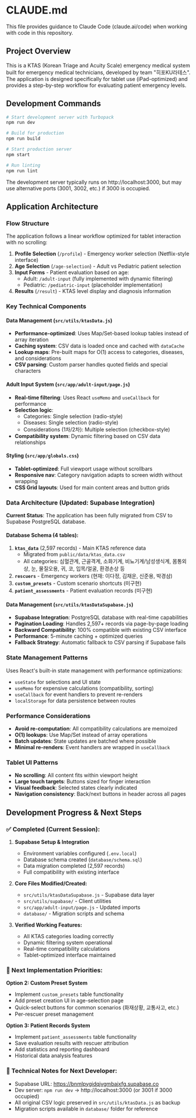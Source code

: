 # CLAUDE.md

This file provides guidance to Claude Code (claude.ai/code) when working with code in this repository.

## Project Overview

This is a KTAS (Korean Triage and Acuity Scale) emergency medical system built for emergency medical technicians, developed by team "히포KU라테스". The application is designed specifically for tablet use (iPad-optimized) and provides a step-by-step workflow for evaluating patient emergency levels.

## Development Commands

```bash
# Start development server with Turbopack
npm run dev

# Build for production
npm run build

# Start production server
npm start

# Run linting
npm run lint
```

The development server typically runs on http://localhost:3000, but may use alternative ports (3001, 3002, etc.) if 3000 is occupied.

## Application Architecture

### Flow Structure

The application follows a linear workflow optimized for tablet interaction with no scrolling:

1. **Profile Selection** (`/profile`) - Emergency worker selection (Netflix-style interface)
2. **Age Selection** (`/age-selection`) - Adult vs Pediatric patient selection
3. **Input Forms** - Patient evaluation based on age:
   - Adult: `/adult-input` (fully implemented with dynamic filtering)
   - Pediatric: `/pediatric-input` (placeholder implementation)
4. **Results** (`/result`) - KTAS level display and diagnosis information

### Key Technical Components

#### Data Management (`src/utils/ktasData.js`)

- **Performance-optimized**: Uses Map/Set-based lookup tables instead of array iteration
- **Caching system**: CSV data is loaded once and cached with `dataCache`
- **Lookup maps**: Pre-built maps for O(1) access to categories, diseases, and considerations
- **CSV parsing**: Custom parser handles quoted fields and special characters

#### Adult Input System (`src/app/adult-input/page.js`)

- **Real-time filtering**: Uses React `useMemo` and `useCallback` for performance
- **Selection logic**:
  - Categories: Single selection (radio-style)
  - Diseases: Single selection (radio-style)
  - Considerations (1차/2차): Multiple selection (checkbox-style)
- **Compatibility system**: Dynamic filtering based on CSV data relationships

#### Styling (`src/app/globals.css`)

- **Tablet-optimized**: Full viewport usage without scrollbars
- **Responsive nav**: Category navigation adapts to screen width without wrapping
- **CSS Grid layouts**: Used for main content areas and button grids

### Data Architecture (Updated: Supabase Integration)

**Current Status**: The application has been fully migrated from CSV to Supabase PostgreSQL database.

#### Database Schema (4 tables):

1. **`ktas_data`** (2,597 records) - Main KTAS reference data
   - Migrated from `public/data/ktas_data.csv`
   - All categories: 심혈관계, 근골격계, 소화기계, 비뇨기계/남성생식계, 몸통외상, 눈, 물질오용, 귀, 코, 입목/얼굴, 환경손상 등
2. **`rescuers`** - Emergency workers (현재: 이다정, 김채운, 신준용, 박경삼)
3. **`custom_presets`** - Custom scenario shortcuts (미구현)
4. **`patient_assessments`** - Patient evaluation records (미구현)

#### Data Management (`src/utils/ktasDataSupabase.js`)

- **Supabase Integration**: PostgreSQL database with real-time capabilities
- **Pagination Loading**: Handles 2,597+ records via page-by-page loading
- **Backward Compatibility**: 100% compatible with existing CSV interface
- **Performance**: 5-minute caching + optimized queries
- **Fallback Strategy**: Automatic fallback to CSV parsing if Supabase fails

### State Management Patterns

Uses React's built-in state management with performance optimizations:

- `useState` for selections and UI state
- `useMemo` for expensive calculations (compatibility, sorting)
- `useCallback` for event handlers to prevent re-renders
- `localStorage` for data persistence between routes

### Performance Considerations

- **Avoid re-computation**: All compatibility calculations are memoized
- **O(1) lookups**: Use Map/Set instead of array operations
- **Batch updates**: State updates are batched where possible
- **Minimal re-renders**: Event handlers are wrapped in `useCallback`

### Tablet UI Patterns

- **No scrolling**: All content fits within viewport height
- **Large touch targets**: Buttons sized for finger interaction
- **Visual feedback**: Selected states clearly indicated
- **Navigation consistency**: Back/next buttons in header across all pages

## Development Progress & Next Steps

### ✅ Completed (Current Session):

1. **Supabase Setup & Integration**

   - Environment variables configured (`.env.local`)
   - Database schema created (`database/schema.sql`)
   - Data migration completed (2,597 records)
   - Full compatibility with existing interface

2. **Core Files Modified/Created:**

   - `src/utils/ktasDataSupabase.js` - Supabase data layer
   - `src/utils/supabase/` - Client utilities
   - `src/app/adult-input/page.js` - Updated imports
   - `database/` - Migration scripts and schema

3. **Verified Working Features:**
   - All KTAS categories loading correctly
   - Dynamic filtering system operational
   - Real-time compatibility calculations
   - Tablet-optimized interface maintained

### 🎯 Next Implementation Priorities:

**Option 2: Custom Preset System**

- Implement `custom_presets` table functionality
- Add preset creation UI in age-selection page
- Quick-select buttons for common scenarios (화재상황, 교통사고, etc.)
- Per-rescuer preset management

**Option 3: Patient Records System**

- Implement `patient_assessments` table functionality
- Save evaluation results with rescuer attribution
- Add statistics and reporting dashboard
- Historical data analysis features

### 🔧 Technical Notes for Next Developer:

- Supabase URL: https://bnmlpygidqjvgmbajxfg.supabase.co
- Dev server: `npm run dev` → http://localhost:3000 (or 3001 if 3000 occupied)
- All original CSV logic preserved in `src/utils/ktasData.js` as backup
- Migration scripts available in `database/` folder for reference
